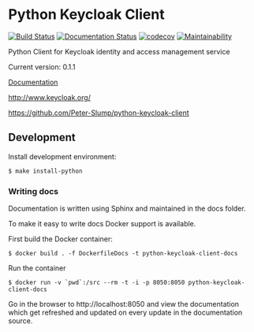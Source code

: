 # Python Keycloak Client

[![Build Status](https://www.travis-ci.org/Peter-Slump/python-keycloak-client.svg?branch=master)](https://www.travis-ci.org/Peter-Slump/python-keycloak-client)
[![Documentation Status](https://readthedocs.org/projects/python-keycloak-client/badge/?version=latest)](http://python-keycloak-client.readthedocs.io/en/latest/?badge=latest)
[![codecov](https://codecov.io/gh/Peter-Slump/python-keycloak-client/branch/master/graph/badge.svg)](https://codecov.io/gh/Peter-Slump/python-keycloak-client)
[![Maintainability](https://api.codeclimate.com/v1/badges/30e837f8c737b5b3e120/maintainability)](https://codeclimate.com/github/Peter-Slump/python-keycloak-client/maintainability)

Python Client for Keycloak identity and access management service

Current version: 0.1.1

[Documentation](http://python-keycloak-client.readthedocs.io/en/latest/)

http://www.keycloak.org/

https://github.com/Peter-Slump/python-keycloak-client

## Development

Install development environment:

```bash
$ make install-python
```

### Writing docs

Documentation is written using Sphinx and maintained in the docs folder.

To make it easy to write docs Docker support is available.

First build the Docker container:

    $ docker build . -f DockerfileDocs -t python-keycloak-client-docs

Run the container

    $ docker run -v `pwd`:/src --rm -t -i -p 8050:8050 python-keycloak-client-docs

Go in the browser to http://localhost:8050 and view the documentation which get
refreshed and updated on every update in the documentation source.
